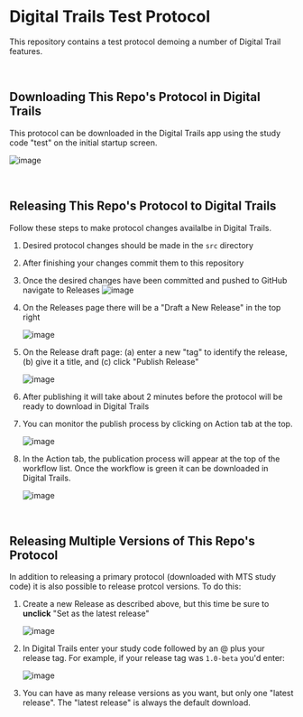 # Digital Trails Test Protocol
This repository contains a test protocol demoing a number of Digital Trail features. 

<br>

## Downloading This Repo's Protocol in Digital Trails

This protocol can be downloaded in the Digital Trails app using the study code "test" on the initial startup screen.

![image](https://github.com/user-attachments/assets/1e2f4411-745a-475b-b9f3-dc714ea5b42a)


<br>

## Releasing This Repo's Protocol to Digital Trails

Follow these steps to make protocol changes availalbe in Digital Trails.
1. Desired protocol changes should be made in the `src` directory
2. After finishing your changes commit them to this repository
3. Once the desired changes have been committed and pushed to GitHub navigate to Releases
   ![image](https://github.com/user-attachments/assets/8b0163f1-abcf-4133-9e83-a2bbc02ddf39)

4. On the Releases page there will be a "Draft a New Release" in the top right

   ![image](https://github.com/user-attachments/assets/30c12a1a-02c6-49e2-b9ff-889936406737)

5. On the Release draft page: (a) enter a new "tag" to identify the release, (b) give it a title, and (c) click "Publish Release"

   ![image](https://github.com/user-attachments/assets/e2a5a667-38c3-4b42-a3be-303274eda021)

6. After publishing it will take about 2 minutes before the protocol will be ready to download in Digital Trails

7. You can monitor the publish process by clicking on Action tab at the top.

   ![image](https://github.com/user-attachments/assets/ddc28f67-d964-4915-a20a-5cdad0a13205)

8. In the Action tab, the publication process will appear at the top of the workflow list. Once the workflow is green it can be downloaded in Digital Trails.

   ![image](https://github.com/user-attachments/assets/b0701c00-dd7b-4962-9b7d-2a9f74df0d32)

<br>

## Releasing Multiple Versions of This Repo's Protocol

In addition to releasing a primary protocol (downloaded with MTS study code) it is also possible to release protcol versions. To do this:

1. Create a new Release as described above, but this time be sure to **unclick** "Set as the latest release"

   ![image](https://github.com/user-attachments/assets/c3686bf3-d15d-4022-a4b4-c51e2878d41c)

2. In Digital Trails enter your study code followed by an @ plus your release tag. For example, if your release tag was `1.0-beta` you'd enter:

   ![image](https://github.com/user-attachments/assets/340d530a-83da-4795-8e32-cd5d4aa78597)

3. You can have as many release versions as you want, but only one "latest release". The "latest release" is always the default download.
